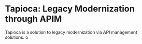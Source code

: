 
Tapioca: Legacy Modernization through APIM
==========================================

Tapioca is a solution to legacy modernization via API management solutions.
o
